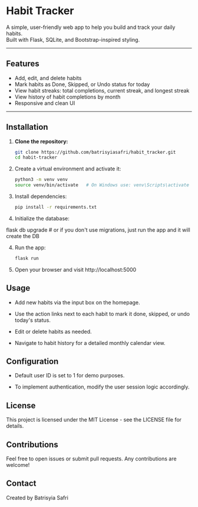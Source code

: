 # Habit Tracker

A simple, user-friendly web app to help you build and track your daily habits.  
Built with Flask, SQLite, and Bootstrap-inspired styling.

---

## Features

- Add, edit, and delete habits
- Mark habits as Done, Skipped, or Undo status for today
- View habit streaks: total completions, current streak, and longest streak
- View history of habit completions by month
- Responsive and clean UI

---

## Installation

1. **Clone the repository:**

   ```bash
   git clone https://github.com/batrisyiasafri/habit_tracker.git
   cd habit-tracker


1. Create a virtual environment and activate it:
   ```bash
   python3 -m venv venv
   source venv/bin/activate   # On Windows use: venv\Scripts\activate

2. Install dependencies:
   ```bash
   pip install -r requirements.txt

3. Initialize the database:

flask db upgrade  # or if you don't use migrations, just run the app and it will create the DB

4. Run the app:
   ```bash
   flask run

5. Open your browser and visit http://localhost:5000

## Usage
- Add new habits via the input box on the homepage.

- Use the action links next to each habit to mark it done, skipped, or undo today's status.

- Edit or delete habits as needed.

- Navigate to habit history for a detailed monthly calendar view.

## Configuration
- Default user ID is set to 1 for demo purposes.

- To implement authentication, modify the user session logic accordingly.

## License
This project is licensed under the MIT License - see the LICENSE file for details.

## Contributions
Feel free to open issues or submit pull requests. Any contributions are welcome!

## Contact
Created by Batrisyia Safri
